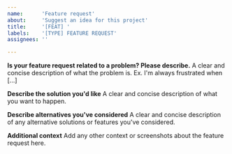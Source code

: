 ```yaml
---
name:      'Feature request'
about:     'Suggest an idea for this project'
title:     '[FEAT] '
labels:    '[TYPE] FEATURE REQUEST'
assignees: ''

---
```


<!--
Thanks for contributing to WP Bootstrap NavWalker!

Please check that there aren't other open issues addressing the same feature before requesting the feature.

Pick a clear title and proceed.

Note: These comments won't show up when you submit the issue.
-->

**Is your feature request related to a problem? Please describe.**
A clear and concise description of what the problem is. Ex. I'm always frustrated when [...]

**Describe the solution you'd like**
A clear and concise description of what you want to happen.

**Describe alternatives you've considered**
A clear and concise description of any alternative solutions or features you've considered.

**Additional context**
Add any other context or screenshots about the feature request here.
